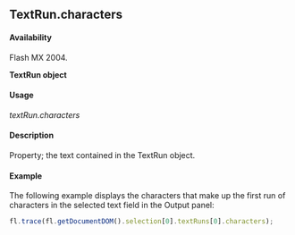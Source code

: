 ## TextRun.characters

#### Availability

Flash MX 2004.

**TextRun object**

#### Usage

*textRun.characters*

#### Description

Property; the text contained in the TextRun object.

#### Example

The following example displays the characters that make up the first run of characters in the selected text field in the Output panel:

```javascript
fl.trace(fl.getDocumentDOM().selection[0].textRuns[0].characters);
```

